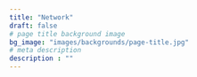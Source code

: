 ```yaml
---
title: "Network"
draft: false
# page title background image
bg_image: "images/backgrounds/page-title.jpg"
# meta description
description : ""
---
```

